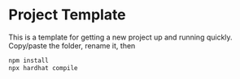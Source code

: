 # Project Template

This is a template for getting a new project up and running quickly. Copy/paste the folder, rename it, then

```bash
npm install
npx hardhat compile
```
